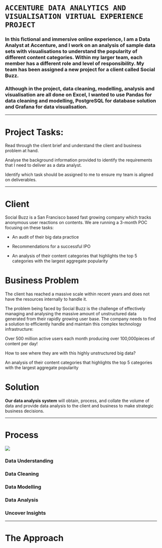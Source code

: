 # `ACCENTURE DATA ANALYTICS AND VISUALISATION VIRTUAL EXPERIENCE PROJECT`

### In this fictional and immersive online experience, I am a Data Analyst at Accenture, and I work on an analysis of sample data sets with visualisations to understand the popularity of different content categories. Within my larger team, each member has a different role and level of responsibility. My team has been assigned a new project for a client called Social Buzz. 

### Although in the project, data cleaning, modelling, analysis and visualisation are all done on Excel, I wanted to use Pandas for data cleaning and modelling, PostgreSQL for database solution and Grafana for data visualisation. 

----

# Project Tasks:
Read through the client brief and understand the client and business problem at hand.

Analyse the background information provided to identify the requirements that I need to deliver as a data analyst. 

Identify which task should be assigned to me to ensure my team is aligned on deliverables.

----

# Client
Social Buzz is a San Francisco based fast growing company which tracks anonymous user reactions on contents. We are running a 3-month POC focusing on these tasks: ​

- An audit of their big data practice ​

- Recommendations for a successful IPO ​

- An analysis of their content categories that highlights the top 5 categories with the largest aggregate popularity​

# Business Problem

The client has reached a massive scale within recent years and does not have the resources internally to handle it.

 The problem being faced by Social Buzz is the challenge of effectively managing and analysing the massive amount of unstructured data generated from their rapidly growing user base. The company needs to find a solution to efficiently handle and maintain this complex technology infrastructure:
 
Over 500 million active users each month producing over 100,000 ​pieces of content per day! ​

How to see where they are with this highly unstructured big data?​

An analysis of their content categories that highlights the top 5 categories with the largest aggregate popularity​

# Solution

**Our data analysis system** will obtain, process, and collate the volume of data and provide data analysis to the client and business to make strategic business decisions.

----
# Process
![](./docs/data_analytics_process.jpg)
### Data Understanding
### Data Cleaning
###  Data Modelling
### Data Analysis
### Uncover Insights

----
# The Approach


